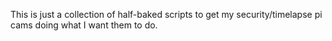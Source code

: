 This is just a collection of half-baked scripts to get my security/timelapse pi cams doing what I want them to do.
